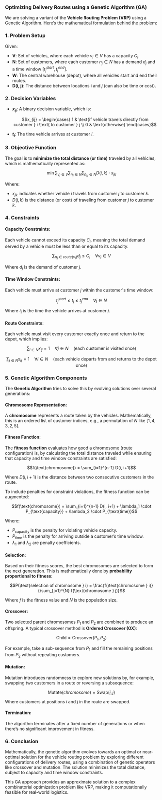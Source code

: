 ### Optimizing Delivery Routes using a Genetic Algorithm (GA)

We are solving a variant of the **Vehicle Routing Problem (VRP)** using a Genetic Algorithm. Here’s the mathematical formulation behind the problem:

### 1. **Problem Setup**

Given:
- **V**: Set of vehicles, where each vehicle $` v_i \in V `$ has a capacity $` C_i `$.
- **N**: Set of customers, where each customer $` n_j \in N `$ has a demand $` d_j `$ and a time window $` [t_j^{start}, t_j^{end}] `$.
- **W**: The central warehouse (depot), where all vehicles start and end their routes.
- **D(i, j)**: The distance between locations i and $` j `$ (can also be time or cost).

### 2. **Decision Variables**

- **$` x_{ij} `$**: A binary decision variable, which is:
  ```math
  x_{ij} = 
  \begin{cases} 
  1 & \text{if vehicle travels directly from customer } i \text{ to customer } j \\
  0 & \text{otherwise}
  \end{cases}
  ```
  
- **$` t_i `$**: The time vehicle arrives at customer $` i `$.

### 3. **Objective Function**

The goal is to **minimize the total distance (or time)** traveled by all vehicles, which is mathematically represented as:
```math
\min \sum_{v_i \in V} \sum_{n_j \in N} \sum_{n_k \in N} D(j, k) \cdot x_{jk}
```
Where:
- $` x_{jk} `$ indicates whether vehicle $` i `$ travels from customer $` j `$ to customer $` k `$.
- $` D(j, k) `$ is the distance (or cost) of traveling from customer $` j `$ to customer $` k `$.

### 4. **Constraints**

#### Capacity Constraints:
Each vehicle cannot exceed its capacity $` C_i `$, meaning the total demand served by a vehicle must be less than or equal to its capacity:
```math
\sum_{n_j \in route(v_i)} d_j \leq C_i \quad \forall v_i \in V
```
Where $` d_j `$ is the demand of customer $` j `$.

#### Time Window Constraints:
Each vehicle must arrive at customer $` j `$ within the customer's time window:
```math
t_j^{start} \leq t_j \leq t_j^{end} \quad \forall j \in N
```
Where $` t_j `$ is the time the vehicle arrives at customer $` j `$.

#### Route Constraints:
Each vehicle must visit every customer exactly once and return to the depot, which implies:
```math
\sum_{i \in N} x_{ij} = 1 \quad \forall j \in N \quad (\text{each customer is visited once})
```
```math
\sum_{j \in N} x_{ij} = 1 \quad \forall i \in N \quad (\text{each vehicle departs from and returns to the depot once})
```

### 5. **Genetic Algorithm Components**

The **Genetic Algorithm** tries to solve this by evolving solutions over several generations:

#### Chromosome Representation:
A **chromosome** represents a route taken by the vehicles. Mathematically, this is an ordered list of customer indices, e.g., a permutation of $` N `$ like $` [1, 4, 3, 2, 5] `$.

#### Fitness Function:
The **fitness function** evaluates how good a chromosome (route configuration) is, by calculating the total distance traveled while ensuring that capacity and time window constraints are satisfied:
```math
f(\text{chromosome}) = \sum_{i=1}^{n-1} D(i, i+1)
```
Where $` D(i, i+1) `$ is the distance between two consecutive customers in the route.

To include penalties for constraint violations, the fitness function can be augmented:
```math
f(\text{chromosome}) = \sum_{i=1}^{n-1} D(i, i+1) + \lambda_1 \cdot P_{\text{capacity}} + \lambda_2 \cdot P_{\text{time}}
```
Where:
- $` P_{\text{capacity}} `$ is the penalty for violating vehicle capacity.
- $` P_{\text{time}} `$ is the penalty for arriving outside a customer’s time window.
- $` \lambda_1 `$ and $` \lambda_2 `$ are penalty coefficients.

#### Selection:
Based on their fitness scores, the best chromosomes are selected to form the next generation. This is mathematically done by **probability proportional to fitness**:
```math
P(\text{selection of chromosome } i) = \frac{f(\text{chromosome } i)}{\sum_{j=1}^{N} f(\text{chromosome } j)}
```
Where $` f `$ is the fitness value and $` N `$ is the population size.

#### Crossover:
Two selected parent chromosomes $` P_1 `$ and $` P_2 `$ are combined to produce an offspring. A typical crossover method is **Ordered Crossover (OX)**:
```math
\text{Child} = \text{Crossover}(P_1, P_2)
```
For example, take a sub-sequence from $` P_1 `$ and fill the remaining positions from $` P_2 `$ without repeating customers.

#### Mutation:
Mutation introduces randomness to explore new solutions by, for example, swapping two customers in a route or reversing a subsequence:
```math
\text{Mutate}(chromosome) = \text{Swap}(i, j)
```
Where customers at positions $` i `$ and $` j `$ in the route are swapped.

#### Termination:
The algorithm terminates after a fixed number of generations or when there’s no significant improvement in fitness.

### 6. **Conclusion**
Mathematically, the genetic algorithm evolves towards an optimal or near-optimal solution for the vehicle routing problem by exploring different configurations of delivery routes, using a combination of genetic operators like crossover and mutation. The solution minimizes the total distance, subject to capacity and time window constraints.

This GA approach provides an approximate solution to a complex combinatorial optimization problem like VRP, making it computationally feasible for real-world logistics.